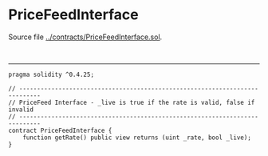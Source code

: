 # PriceFeedInterface

Source file [../contracts/PriceFeedInterface.sol](../contracts/PriceFeedInterface.sol).

<br />

<hr />

```solidity
pragma solidity ^0.4.25;

// ----------------------------------------------------------------------------
// PriceFeed Interface - _live is true if the rate is valid, false if invalid
// ----------------------------------------------------------------------------
contract PriceFeedInterface {
    function getRate() public view returns (uint _rate, bool _live);
}

```
